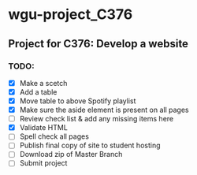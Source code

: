 # wgu-project_C376
## Project for C376: Develop a website

### TODO:
- [x] Make a scetch
- [x] Add a table
- [x] Move table to above Spotify playlist
- [x] Make sure the aside element is present on all pages
- [ ] Review check list & add any missing items here
- [x] Validate HTML
- [ ] Spell check all pages
- [ ] Publish final copy of site to student hosting
- [ ] Download zip of Master Branch
- [ ] Submit project
